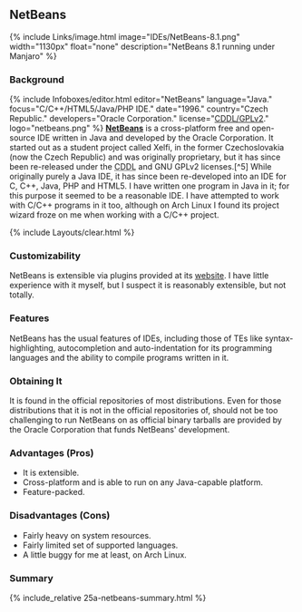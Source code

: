 ## NetBeans
{% include Links/image.html image="IDEs/NetBeans-8.1.png" width="1130px" float="none" description="NetBeans 8.1 running under Manjaro" %}

### Background
{% include Infoboxes/editor.html editor="NetBeans" language="Java." focus="C/C++/HTML5/Java/PHP IDE." date="1996." country="Czech Republic." developers="Oracle Corporation." license="<a href='https://netbeans.org/cddl-gplv2.html' link='_blank'>CDDL/GPLv2</a>." logo="netbeans.png" %}
[**NetBeans**](https://netbeans.org/) is a cross-platform free and open-source IDE written in Java and developed by the Oracle Corporation. It started out as a student project called Xelfi, in the former Czechoslovakia (now the Czech Republic) and was originally proprietary, but it has since been re-released under the <abbr title="Common Development and Distribution License">CDDL</abbr> and GNU GPLv2 licenses.[^5] While originally purely a Java IDE, it has since been re-developed into an IDE for C, C++, Java, PHP and HTML5. I have written one program in Java in it; for this purpose it seemed to be a reasonable IDE. I have attempted to work with C/C++ programs in it too, although on Arch Linux I found its project wizard froze on me when working with a C/C++ project.

{% include Layouts/clear.html %}<br/>

### Customizability
NetBeans is extensible via plugins provided at its [website](http://plugins.netbeans.org/PluginPortal/). I have little experience with it myself, but I suspect it is reasonably extensible, but not totally.

### Features
NetBeans has the usual features of IDEs, including those of TEs like syntax-highlighting, autocompletion and auto-indentation for its programming languages and the ability to compile programs written in it.

### Obtaining It
It is found in the official repositories of most distributions. Even for those distributions that it is not in the official repositories of, should not be too challenging to run NetBeans on as official binary tarballs are provided by the Oracle Corporation that funds NetBeans' development.

### Advantages (Pros)
* It is extensible.
* Cross-platform and is able to run on any Java-capable platform.
* Feature-packed.

### Disadvantages (Cons)
* Fairly heavy on system resources.
* Fairly limited set of supported languages.
* A little buggy for me at least, on Arch Linux.

### Summary
{% include_relative 25a-netbeans-summary.html %}
